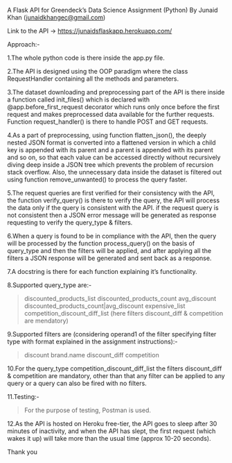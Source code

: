 A Flask API for Greendeck’s Data Science Assignment (Python)
By Junaid Khan (junaidkhangec@gmail.com)


Link to the API →  https://junaidsflaskapp.herokuapp.com/

Approach:-

1.The whole python code is there inside the app.py file. 

2.The API is designed using the OOP paradigm where the class RequestHandler containing all the methods and parameters. 

3.The dataset downloading and preprocessing part of the API is there inside a function called init_files() which is declared with @app.before_first_request decorator which runs only once before the first request and makes preprocessed data available for the further requests.
Function request_handler() is there to handle POST and GET requests.

4.As a part of preprocessing, using function flatten_json(), the deeply nested JSON format is converted into a flattened version in which a child key is appended with its parent and a parent is appended with its parent and so on, so that each value can be accessed directly without recursively diving deep inside a JSON tree which prevents the problem of recursion stack overflow. Also, the unnecessary data inside the dataset is filtered out using function remove_unwanted() to process the query faster.

5.The request queries are first verified for their consistency with the API, the function verify_query() is there to verify the query, the API will process the data only if the query is consistent with the API.  if the request query is not consistent then a JSON error message will be generated as response requesting to verify the query_type & filters.

6.When a query is found to be in compliance with the API, then the query will be processed by the function process_query() on the basis of query_type and then the filters will be applied, and after applying all the filters a JSON response will be generated and sent back as a response.

7.A docstring is there for each function explaining it’s functionality.

8.Supported query_type are:-
  >discounted_products_list 
  >discounted_products_count 
  >avg_discount 
  >discounted_products_count|avg_discount 
  >expensive_list 
  >competition_discount_diff_list (here filters discount_diff & competition are mendatory)

9.Supported filters are (considering operand1 of the filter specifying filter type with format explained in the assignment instructions):-
  >discount
  >brand.name
  >discount_diff
  >competition

10.For the query_type competition_discount_diff_list the filters discount_diff & competition are mandatory, other than that any filter can be applied to any query or a query can also be fired with no filters.

11.Testing:-
  >For the purpose of testing, Postman is used.

12.As the API is hosted on Heroku free-tier, the API goes to sleep after 30 minutes of inactivity, and when the API has slept, the first request (which wakes it up) will take more than the usual time (approx 10-20 seconds).


Thank you
